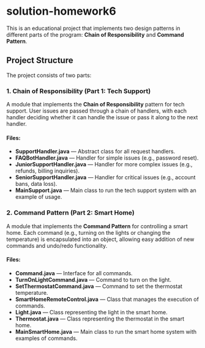 # solution-homework6

This is an educational project that implements two design patterns in different parts of the program: **Chain of Responsibility** and **Command Pattern**.

## Project Structure

The project consists of two parts:

### 1. **Chain of Responsibility** (Part 1: Tech Support)
A module that implements the **Chain of Responsibility** pattern for tech support. User issues are passed through a chain of handlers, with each handler deciding whether it can handle the issue or pass it along to the next handler.

#### Files:
- **SupportHandler.java** — Abstract class for all request handlers.
- **FAQBotHandler.java** — Handler for simple issues (e.g., password reset).
- **JuniorSupportHandler.java** — Handler for more complex issues (e.g., refunds, billing inquiries).
- **SeniorSupportHandler.java** — Handler for critical issues (e.g., account bans, data loss).
- **MainSupport.java** — Main class to run the tech support system with an example of usage.

### 2. **Command Pattern** (Part 2: Smart Home)
A module that implements the **Command Pattern** for controlling a smart home. Each command (e.g., turning on the lights or changing the temperature) is encapsulated into an object, allowing easy addition of new commands and undo/redo functionality.

#### Files:
- **Command.java** — Interface for all commands.
- **TurnOnLightCommand.java** — Command to turn on the light.
- **SetThermostatCommand.java** — Command to set the thermostat temperature.
- **SmartHomeRemoteControl.java** — Class that manages the execution of commands.
- **Light.java** — Class representing the light in the smart home.
- **Thermostat.java** — Class representing the thermostat in the smart home.
- **MainSmartHome.java** — Main class to run the smart home system with examples of commands.

